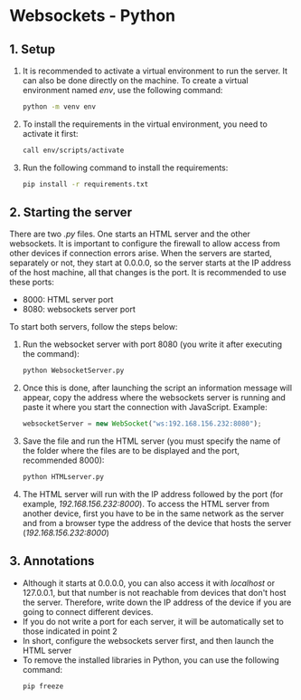 # Websockets - Python

## 1. Setup

1. It is recommended to activate a virtual environment to run the server. It can also be done directly on the machine. To create a virtual environment named _env_, use the following command:
	```bash
	python -m venv env
	```
2. To install the requirements in the virtual environment, you need to activate it first:
	```bash
	call env/scripts/activate
	```
3. Run the following command to install the requirements:
	```bash
	pip install -r requirements.txt
	```

## 2. Starting the server

There are two _.py_ files. One starts an HTML server and the other websockets. It is important to configure the firewall to allow access from other devices if connection errors arise. When the servers are started, separately or not, they start at 0.0.0.0, so the server starts at the IP address of the host machine, all that changes is the port. It is recommended to use these ports:
 - 8000: HTML server port
 - 8080: websockets server port

To start both servers, follow the steps below:
1. Run the websocket server with port 8080 (you write it after executing the command):
	```bash
	python WebsocketServer.py
	```
2. Once this is done, after launching the script an information message will appear, copy the address where the websockets server is running and paste it where you start the connection with JavaScript. Example:
	```javascript
	websocketServer = new WebSocket("ws:192.168.156.232:8080");
	```
3. Save the file and run the HTML server (you must specify the name of the folder where the files are to be displayed and the port, recommended 8000):
	```bash
	python HTMLserver.py
	```
4. The HTML server will run with the IP address followed by the port (for example, _192.168.156.232:8000_). To access the HTML server from another device, first you have to be in the same network as the server and from a browser type the address of the device that hosts the server (_192.168.156.232:8000_)

## 3. Annotations

- Although it starts at 0.0.0.0, you can also access it with _localhost_ or 127.0.0.1, but that number is not reachable from devices that don't host the server. Therefore, write down the IP address of the device if you are going to connect different devices.
- If you do not write a port for each server, it will be automatically set to those indicated in point 2
- In short, configure the websockets server first, and then launch the HTML server
- To remove the installed libraries in Python, you can use the following command:
	```bash
	pip freeze
	```